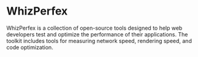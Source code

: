 # WhizPerfex
WhizPerfex is a collection of open-source tools designed to help web developers test and optimize the performance of their applications. The toolkit includes tools for measuring network speed, rendering speed, and code optimization.

